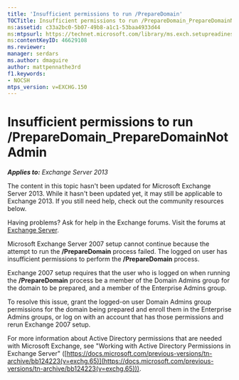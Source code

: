 ```yaml
---
title: 'Insufficient permissions to run /PrepareDomain'
TOCTitle: Insufficient permissions to run /PrepareDomain_PrepareDomainNotAdmin
ms:assetid: c33a2bc0-5b07-49b8-a1c1-53baa4933d44
ms:mtpsurl: https://technet.microsoft.com/library/ms.exch.setupreadiness.preparedomainnotadmin(v=EXCHG.150)
ms:contentKeyID: 46629108
ms.reviewer: 
manager: serdars
ms.author: dmaguire
author: mattpennathe3rd
f1.keywords:
- NOCSH
mtps_version: v=EXCHG.150
---
```


# Insufficient permissions to run /PrepareDomain\_PrepareDomainNotAdmin

_**Applies to:** Exchange Server 2013_

The content in this topic hasn't been updated for Microsoft Exchange Server 2013. While it hasn't been updated yet, it may still be applicable to Exchange 2013. If you still need help, check out the community resources below.

Having problems? Ask for help in the Exchange forums. Visit the forums at [Exchange Server](https://go.microsoft.com/fwlink/p/?linkid=60612).

Microsoft Exchange Server 2007 setup cannot continue because the attempt to run the **/PrepareDomain** process failed. The logged on user has insufficient permissions to perform the **/PrepareDomain** process.

Exchange 2007 setup requires that the user who is logged on when running the **/PrepareDomain** process be a member of the Domain Admins group for the domain to be prepared, and a member of the Enterprise Admins group.

To resolve this issue, grant the logged-on user Domain Admins group permissions for the domain being prepared and enroll them in the Enterprise Admins groups, or log on with an account that has those permissions and rerun Exchange 2007 setup.

For more information about Active Directory permissions that are needed with Microsoft Exchange, see "Working with Active Directory Permissions in Exchange Server" ([https://docs.microsoft.com/previous-versions/tn-archive/bb124223(v=exchg.65)](https://docs.microsoft.com/previous-versions/tn-archive/bb124223(v=exchg.65))).
